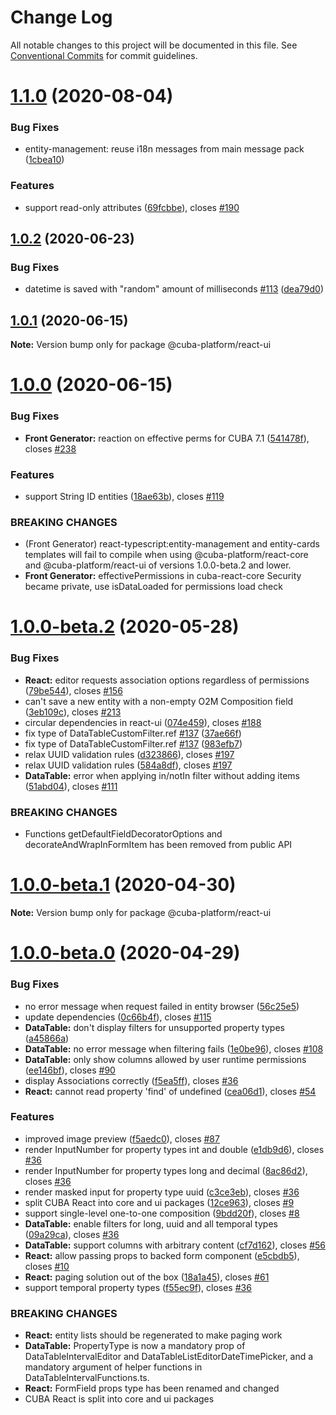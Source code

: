 # Change Log

All notable changes to this project will be documented in this file.
See [Conventional Commits](https://conventionalcommits.org) for commit guidelines.

# [1.1.0](https://github.com/cuba-platform/frontend/tree/master/packages/cuba-react-ui/compare/@cuba-platform/react-ui@1.0.2...@cuba-platform/react-ui@1.1.0) (2020-08-04)


### Bug Fixes

* entity-management: reuse i18n messages from main message pack ([1cbea10](https://github.com/cuba-platform/frontend/tree/master/packages/cuba-react-ui/commit/1cbea104f3fe3edc221c2f2e1e5800741a90dd41))


### Features

* support read-only attributes ([69fcbbe](https://github.com/cuba-platform/frontend/tree/master/packages/cuba-react-ui/commit/69fcbbed31a949a710ddaab27a444a4f2f6394a3)), closes [#190](https://github.com/cuba-platform/frontend/tree/master/packages/cuba-react-ui/issues/190)





## [1.0.2](https://github.com/cuba-platform/frontend/tree/master/packages/cuba-react-ui/compare/@cuba-platform/react-ui@1.0.1...@cuba-platform/react-ui@1.0.2) (2020-06-23)


### Bug Fixes

* datetime is saved with "random" amount of milliseconds [#113](https://github.com/cuba-platform/frontend/tree/master/packages/cuba-react-ui/issues/113) ([dea79d0](https://github.com/cuba-platform/frontend/tree/master/packages/cuba-react-ui/commit/dea79d089dea58bece9034ae89a0b041213e2a24))





## [1.0.1](https://github.com/cuba-platform/frontend/tree/master/packages/cuba-react-ui/compare/@cuba-platform/react-ui@1.0.0...@cuba-platform/react-ui@1.0.1) (2020-06-15)

**Note:** Version bump only for package @cuba-platform/react-ui





# [1.0.0](https://github.com/cuba-platform/frontend/tree/master/packages/cuba-react-ui/compare/@cuba-platform/react-ui@1.0.0-beta.2...@cuba-platform/react-ui@1.0.0) (2020-06-15)


### Bug Fixes

* **Front Generator:** reaction on effective perms for CUBA 7.1 ([541478f](https://github.com/cuba-platform/frontend/tree/master/packages/cuba-react-ui/commit/541478f903ba51fc0e57dcac9bd073005b8a915a)), closes [#238](https://github.com/cuba-platform/frontend/tree/master/packages/cuba-react-ui/issues/238)


### Features

* support String ID entities ([18ae63b](https://github.com/cuba-platform/frontend/tree/master/packages/cuba-react-ui/commit/18ae63baf80d6e353da276a3ec96ef1c1aa53849)), closes [#119](https://github.com/cuba-platform/frontend/tree/master/packages/cuba-react-ui/issues/119)


### BREAKING CHANGES

* (Front Generator) react-typescript:entity-management and entity-cards
templates will fail to compile when using @cuba-platform/react-core and
@cuba-platform/react-ui of versions 1.0.0-beta.2 and lower.
* **Front Generator:** effectivePermissions in cuba-react-core Security became private, use isDataLoaded for permissions
load check





# [1.0.0-beta.2](https://github.com/cuba-platform/frontend/tree/master/packages/cuba-react-ui/compare/@cuba-platform/react-ui@1.0.0-beta.1...@cuba-platform/react-ui@1.0.0-beta.2) (2020-05-28)


### Bug Fixes

* **React:** editor requests association options regardless of permissions ([79be544](https://github.com/cuba-platform/frontend/tree/master/packages/cuba-react-ui/commit/79be54417eee28be40136a43a68f4c39ee893194)), closes [#156](https://github.com/cuba-platform/frontend/tree/master/packages/cuba-react-ui/issues/156)
* can't save a new entity with a non-empty O2M Composition field ([3eb109c](https://github.com/cuba-platform/frontend/tree/master/packages/cuba-react-ui/commit/3eb109c2403e0f31143217274dd42f2484acb7b4)), closes [#213](https://github.com/cuba-platform/frontend/tree/master/packages/cuba-react-ui/issues/213)
* circular dependencies in react-ui ([074e459](https://github.com/cuba-platform/frontend/tree/master/packages/cuba-react-ui/commit/074e4592d48ef63585729b3df333913b71d72115)), closes [#188](https://github.com/cuba-platform/frontend/tree/master/packages/cuba-react-ui/issues/188)
* fix type of DataTableCustomFilter.ref [#137](https://github.com/cuba-platform/frontend/tree/master/packages/cuba-react-ui/issues/137) ([37ae66f](https://github.com/cuba-platform/frontend/tree/master/packages/cuba-react-ui/commit/37ae66f623c0b24c66bf2a6d60e48e8d44ee85f0))
* fix type of DataTableCustomFilter.ref [#137](https://github.com/cuba-platform/frontend/tree/master/packages/cuba-react-ui/issues/137) ([983efb7](https://github.com/cuba-platform/frontend/tree/master/packages/cuba-react-ui/commit/983efb7bf033a3275b2824c8ca5741a18719ef12))
* relax UUID validation rules ([d323866](https://github.com/cuba-platform/frontend/tree/master/packages/cuba-react-ui/commit/d3238662edd297c9b7f814cea63450a268873a4b)), closes [#197](https://github.com/cuba-platform/frontend/tree/master/packages/cuba-react-ui/issues/197)
* relax UUID validation rules ([584a8df](https://github.com/cuba-platform/frontend/tree/master/packages/cuba-react-ui/commit/584a8df7ec205ca27a4fd1901e9ac79c7db2785b)), closes [#197](https://github.com/cuba-platform/frontend/tree/master/packages/cuba-react-ui/issues/197)
* **DataTable:** error when applying in/notIn filter without adding items ([51abd04](https://github.com/cuba-platform/frontend/tree/master/packages/cuba-react-ui/commit/51abd049768294c9a451917a0d2a7fbc82f207af)), closes [#111](https://github.com/cuba-platform/frontend/tree/master/packages/cuba-react-ui/issues/111)


### BREAKING CHANGES

* Functions getDefaultFieldDecoratorOptions and decorateAndWrapInFormItem
has been removed from public API





# [1.0.0-beta.1](https://github.com/cuba-platform/frontend/tree/master/packages/cuba-react-ui/compare/@cuba-platform/react-ui@1.0.0-beta.0...@cuba-platform/react-ui@1.0.0-beta.1) (2020-04-30)

**Note:** Version bump only for package @cuba-platform/react-ui





# [1.0.0-beta.0](https://github.com/cuba-platform/frontend/compare/release_19.1...@cuba-platform/react-ui@1.0.0-beta.0) (2020-04-29)

### Bug Fixes

* no error message when request failed in entity browser ([56c25e5](https://github.com/cuba-platform/frontend/commit/56c25e59554e131b98ece8bfd7c9997a2a6c77a4))
* update dependencies ([0c66b4f](https://github.com/cuba-platform/frontend/commit/0c66b4f5db14829afa0bf54ede710e85417e44bd)), closes [#115](https://github.com/cuba-platform/frontend/issues/115)
* **DataTable:** don't display filters for unsupported property types ([a45866a](https://github.com/cuba-platform/frontend/commit/a45866ab097c3ef9c87e177de4b33e3a2e180c8f))
* **DataTable:** no error message when filtering fails ([1e0be96](https://github.com/cuba-platform/frontend/commit/1e0be9692362cf01d904e2cb12045146ea088a6d)), closes [#108](https://github.com/cuba-platform/frontend/issues/108)
* **DataTable:** only show columns allowed by user runtime permissions ([ee146bf](https://github.com/cuba-platform/frontend/commit/ee146bf10af2eba25db4915d45760454e6db2936)), closes [#90](https://github.com/cuba-platform/frontend/issues/90)
* display Associations correctly ([f5ea5ff](https://github.com/cuba-platform/frontend/commit/f5ea5ff1eac38a83e24c1c3fbcfe87a5e2752e7f)), closes [#36](https://github.com/cuba-platform/frontend/issues/36)
* **React:** cannot read property 'find' of undefined ([cea06d1](https://github.com/cuba-platform/frontend/commit/cea06d1466aa15f972753fee4b417818274118a5)), closes [#54](https://github.com/cuba-platform/frontend/issues/54)


### Features

* improved image preview ([f5aedc0](https://github.com/cuba-platform/frontend/commit/f5aedc00a99a4143c6fccfe56c3dfef50b2ec53f)), closes [#87](https://github.com/cuba-platform/frontend/issues/87)
* render InputNumber for property types int and double ([e1db9d6](https://github.com/cuba-platform/frontend/commit/e1db9d60b31e8bd0005e0094e48e95c056dfa960)), closes [#36](https://github.com/cuba-platform/frontend/issues/36)
* render InputNumber for property types long and decimal ([8ac86d2](https://github.com/cuba-platform/frontend/commit/8ac86d2a7a44f823659aa08b32d87871d3a42bc6)), closes [#36](https://github.com/cuba-platform/frontend/issues/36)
* render masked input for property type uuid ([c3ce3eb](https://github.com/cuba-platform/frontend/commit/c3ce3ebee70d941efc011aa4412f3d0c231690d0)), closes [#36](https://github.com/cuba-platform/frontend/issues/36)
* split CUBA React into core and ui packages ([12ce963](https://github.com/cuba-platform/frontend/commit/12ce963d3c54660732e1b933d5c68adf6b239cbd)), closes [#9](https://github.com/cuba-platform/frontend/issues/9)
* support single-level one-to-one composition ([9bdd20f](https://github.com/cuba-platform/frontend/commit/9bdd20f482508dc182183c63e6aad89ad4843b5a)), closes [#8](https://github.com/cuba-platform/frontend/issues/8)
* **DataTable:** enable filters for long, uuid and all temporal types ([09a29ca](https://github.com/cuba-platform/frontend/commit/09a29ca9df9e641b5f7a9f9bf8efe73ebcb2b2aa)), closes [#36](https://github.com/cuba-platform/frontend/issues/36)
* **DataTable:** support columns with arbitrary content ([cf7d162](https://github.com/cuba-platform/frontend/commit/cf7d162a4ead576dd35d9bb2b33e2f9a491f2006)), closes [#56](https://github.com/cuba-platform/frontend/issues/56)
* **React:** allow passing props to backed form component ([e5cbdb5](https://github.com/cuba-platform/frontend/commit/e5cbdb59fea520807aa7321ac0edeb76bcf99cbe)), closes [#10](https://github.com/cuba-platform/frontend/issues/10)
* **React:** paging solution out of the box ([18a1a45](https://github.com/cuba-platform/frontend/commit/18a1a4551304fcae124a3a50578b04b4a34ad346)), closes [#61](https://github.com/cuba-platform/frontend/issues/61)
* support temporal property types ([f55ec9f](https://github.com/cuba-platform/frontend/commit/f55ec9f7c558ef82a4b6699511a2045f9058f949)), closes [#36](https://github.com/cuba-platform/frontend/issues/36)


### BREAKING CHANGES

* **React:** entity lists  should be regenerated to make paging work
* **DataTable:** PropertyType is now a mandatory prop of DataTableIntervalEditor and
DataTableListEditorDateTimePicker, and a mandatory argument of helper functions
in DataTableIntervalFunctions.ts.
* **React:** FormField props type has been renamed and changed
* CUBA React is split into core and ui packages

